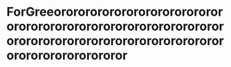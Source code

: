 # ForGreeorororororororororororororororororororororororororororororororororororororororororororororororororororororororororororor